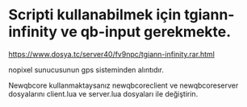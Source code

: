 # Scripti kullanabilmek için tgiann-infinity ve qb-input gerekmekte.
https://www.dosya.tc/server40/fv9npc/tgiann-infinity.rar.html

nopixel sunucusunun gps sisteminden alıntıdır.

Newqbcore kullanmaktaysanız newqbcoreclient ve newqbcoreserver dosyalarını client.lua ve server.lua dosyaları ile değiştirin.
